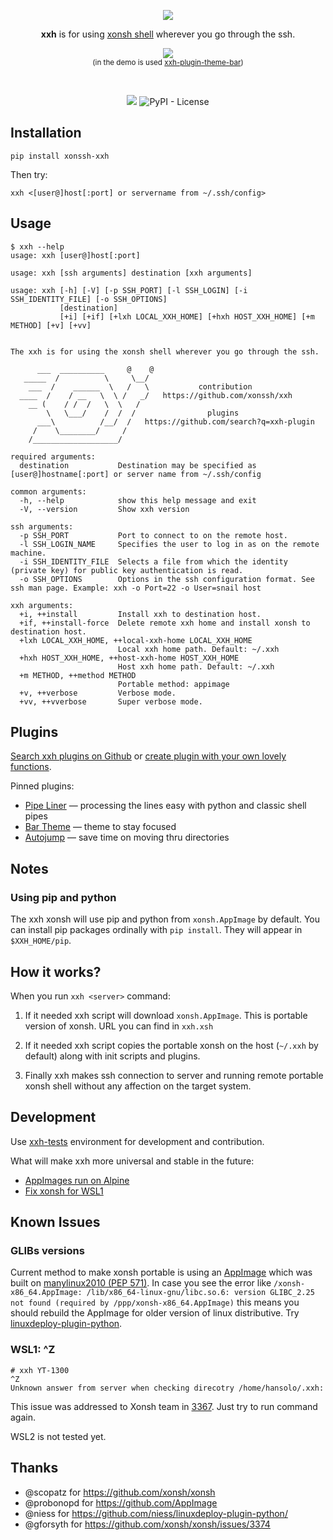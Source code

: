 <p align="center">
  <img src="https://avatars2.githubusercontent.com/u/57318034?s=60&v=4&"><br>
  <p align="center">
    <b>xxh</b> is for using <a href="https://xon.sh/">xonsh shell</a> wherever you go through the ssh.
  </p>
</p>
<p align="center">  
  <a href="https://asciinema.org/a/osSEzqnmH9pMYEZibNe2K7ZL7" target="_blank"><img src="https://asciinema.org/a/osSEzqnmH9pMYEZibNe2K7ZL7.svg"></a><br>
<sup>(in the demo is used <a href="https://github.com/xonssh/xxh-plugin-theme-bar">xxh-plugin-theme-bar</a>)</sup>
</p>
<br>
<p align="center">  
  <a href="https://pypi.org/project/xonssh-xxh/" target="_blank" alt="PyPI Latest Release"><img src="https://img.shields.io/pypi/v/xonssh-xxh.svg"></a>
 <img alt="PyPI - License" src="https://img.shields.io/pypi/l/xonssh-xxh">
  
</p>

## Installation
```
pip install xonssh-xxh
```
Then try:
```
xxh <[user@]host[:port] or servername from ~/.ssh/config>
```

## Usage
```
$ xxh --help                                                                                                                                            
usage: xxh [user@]host[:port]

usage: xxh [ssh arguments] destination [xxh arguments]

usage: xxh [-h] [-V] [-p SSH_PORT] [-l SSH_LOGIN] [-i SSH_IDENTITY_FILE] [-o SSH_OPTIONS] 
           [destination]
           [+i] [+if] [+lxh LOCAL_XXH_HOME] [+hxh HOST_XXH_HOME] [+m METHOD] [+v] [+vv]
           

The xxh is for using the xonsh shell wherever you go through the ssh. 

      ___  __________     @    @    
   _____  /          \     \__/     
    ___  /    ______  \   /   \           contribution
  ____  /    / __   \  \ /   _/   https://github.com/xonssh/xxh   
    __ (    / /  /   \  \   /          
        \   \___/    /  /  /                plugins            
      ___\          /__/  /   https://github.com/search?q=xxh-plugin
     /    \________/     /                           
    /___________________/       

required arguments:
  destination           Destination may be specified as [user@]hostname[:port] or server name from ~/.ssh/config

common arguments:
  -h, --help            show this help message and exit
  -V, --version         Show xxh version

ssh arguments:
  -p SSH_PORT           Port to connect to on the remote host.
  -l SSH_LOGIN_NAME     Specifies the user to log in as on the remote machine.
  -i SSH_IDENTITY_FILE  Selects a file from which the identity (private key) for public key authentication is read.
  -o SSH_OPTIONS        Options in the ssh configuration format. See ssh man page. Example: xxh -o Port=22 -o User=snail host

xxh arguments:
  +i, ++install         Install xxh to destination host.
  +if, ++install-force  Delete remote xxh home and install xonsh to destination host.
  +lxh LOCAL_XXH_HOME, ++local-xxh-home LOCAL_XXH_HOME
                        Local xxh home path. Default: ~/.xxh
  +hxh HOST_XXH_HOME, ++host-xxh-home HOST_XXH_HOME
                        Host xxh home path. Default: ~/.xxh
  +m METHOD, ++method METHOD
                        Portable method: appimage
  +v, ++verbose         Verbose mode.
  +vv, ++vverbose       Super verbose mode.
```

## Plugins

[Search xxh plugins on Github](https://github.com/search?q=xxh-plugin&type=Repositories) or [create plugin with your own lovely functions](README.plugins.md).

Pinned plugins:

* [Pipe Liner](https://github.com/xonssh/xxh-plugin-pipe-liner) — processing the lines easy with python and classic shell pipes
* [Bar Theme](https://github.com/xonssh/xxh-plugin-theme-bar) — theme to stay focused
* [Autojump](https://github.com/xonssh/xxh-plugin-autojump) — save time on moving thru directories

## Notes

### Using pip and python

The xxh xonsh will use pip and python from `xonsh.AppImage` by default. You can install pip packages ordinally with `pip install`. They will appear in `$XXH_HOME/pip`.

## How it works?

When you run `xxh <server>` command:

1. If it needed xxh script will download `xonsh.AppImage`. This is portable version of xonsh. URL you can find in `xxh.xsh`

2. If it needed xxh script copies the portable xonsh on the host (`~/.xxh` by default) along with init scripts and plugins.

3. Finally xxh makes ssh connection to server and running remote portable xonsh shell without any affection on the target system.

## Development
Use [xxh-tests](https://github.com/xonssh/xxh-tests) environment for development and contribution.

What will make xxh more universal and stable in the future:
* [AppImages run on Alpine](https://github.com/AppImage/AppImageKit/issues/1015) 
* [Fix xonsh for WSL1](https://github.com/xonsh/xonsh/issues/3367)

## Known Issues

### GLIBs versions

Current method to make xonsh portable is using an [AppImage](https://appimage.org/) which was built on [manylinux2010 (PEP 571)](https://github.com/niess/linuxdeploy-plugin-python/issues/12). In case you see the error like ``/xonsh-x86_64.AppImage: /lib/x86_64-linux-gnu/libc.so.6: version GLIBC_2.25 not found (required by /ppp/xonsh-x86_64.AppImage)`` this means you should rebuild the AppImage for older version of linux distributive. Try [linuxdeploy-plugin-python](https://github.com/niess/linuxdeploy-plugin-python/).

### WSL1: ^Z

```
# xxh YT-1300
^Z
Unknown answer from server when checking direcotry /home/hansolo/.xxh:
```
This issue was addressed to Xonsh team in [3367](https://github.com/xonsh/xonsh/issues/3367). Just try to run command again.

WSL2 is not tested yet.

## Thanks
* @scopatz for https://github.com/xonsh/xonsh
* @probonopd for https://github.com/AppImage
* @niess for https://github.com/niess/linuxdeploy-plugin-python/
* @gforsyth for https://github.com/xonsh/xonsh/issues/3374

